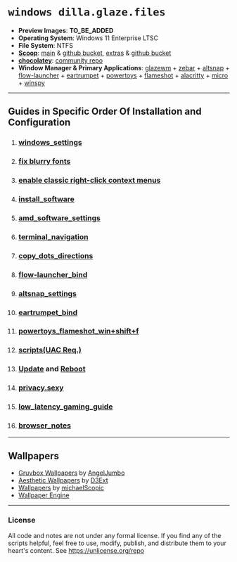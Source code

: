 # `windows dilla.glaze.files`
- **Preview Images**: **TO_BE_ADDED**
- **Operating System**: Windows 11 Enterprise LTSC
- **File System**: NTFS
- [**Scoop**](https://scoop.sh/): [main](https://scoop.sh/#/apps?q=%22https%3A%2F%2Fgithub.com%2FScoopInstaller%2FMain%22) & [github bucket](https://github.com/ScoopInstaller/Main),  [extras](https://scoop.sh/#/apps?q=%22https%3A%2F%2Fgithub.com%2FScoopInstaller%2FExtras%22) & [github bucket](https://github.com/ScoopInstaller/Extras)
- [**chocolatey**](https://chocolatey.org/): [community repo](https://community.chocolatey.org/packages)
- **Window Manager & Primary Applications**: [glazewm](https://github.com/glzr-io/glazewm) + [zebar](https://github.com/glzr-io/zebar) + [altsnap](https://github.com/RamonUnch/AltSnap) + [flow-launcher](https://github.com/Flow-Launcher/Flow.Launcher) + [eartrumpet](https://github.com/File-New-Project/EarTrumpet) + [powertoys](https://github.com/microsoft/PowerToys) + [flameshot](https://github.com/flameshot-org/flameshot) + [alacritty](https://github.com/alacritty/alacritty) + [micro](https://github.com/zyedidia/micro) + [winspy](https://github.com/strobejb/winspy)
---
## Guides in Specific Order Of Installation and Configuration
1. ### [**windows_settings**](https://github.com/dillacorn/win-glaze-dots/blob/main/windows_settings.md)
2. ### [**fix blurry fonts**](https://www.youtube.com/watch?v=YRqoVG-ApSI)
3. ### [**enable classic right-click context menus**](https://winaero.com/how-to-enable-full-context-menus-in-windows-11/#Enable_the_classic_context_menus_manually_in_Windows_11)
4. ### [**install_software**](https://github.com/dillacorn/win-glaze-dots/blob/main/install_software.md)
5. ### [**amd_software_settings**](https://github.com/dillacorn/win-glaze-dots/blob/main/amd_software_settings.md)
6. ### [**terminal_navigation**](https://github.com/dillacorn/win-glaze-dots/blob/main/terminal_navigation.md)
7. ### [**copy_dots_directions**](https://github.com/dillacorn/win-glaze-dots/blob/main/copy_dots_directions.md)
8. ### [**flow-launcher_bind**](https://github.com/dillacorn/win-glaze-dots/blob/main/flow-launcher_bind.png)
9. ### [**altsnap_settings**](https://github.com/dillacorn/win-glaze-dots/blob/main/altsnap_settings.md)
10. ### [**eartrumpet_bind**](https://github.com/dillacorn/win-glaze-dots/blob/main/eartrumpet_bind.png)
11. ### [**powertoys_flameshot_win+shift+f**](https://github.com/dillacorn/win-glaze-dots/blob/main/powertoys_flameshot_win%2Bshift%2Bf.md)
12. ### [**scripts(UAC Req.)**](https://github.com/dillacorn/win-glaze-dots/tree/main/scripts(UAC%20Req.))
13. ### [**Update**](https://support.microsoft.com/en-us/windows/windows-update-faq-8a903416-6f45-0718-f5c7-375e92dddeb2) and [**Reboot**](https://support.microsoft.com/en-us/windows/restart-reboot-your-pc-110262aa-fc79-1c33-7b00-c140ae3a6dac)
14. ### [**privacy.sexy**](https://github.com/dillacorn/win-glaze-dots/blob/main/privacy.sexy.md)
15. ### [**low_latency_gaming_guide**](https://github.com/dillacorn/win-glaze-dots/blob/main/low_latency_gaming_guide.md)
16. ### [**browser_notes**](https://github.com/dillacorn/win-glaze-dots/tree/main/browser_notes)
---
## Wallpapers
- [Gruvbox Wallpapers](https://github.com/AngelJumbo/gruvbox-wallpapers) by [AngelJumbo](https://github.com/AngelJumbo)
- [Aesthetic Wallpapers](https://github.com/D3Ext/aesthetic-wallpapers) by [D3Ext](https://github.com/D3Ext)
- [Wallpapers](https://github.com/michaelScopic/Wallpapers) by [michaelScopic](https://github.com/michaelScopic)
- [Wallpaper Engine](https://store.steampowered.com/app/431960/Wallpaper_Engine)
---
### License
All code and notes are not under any formal license. If you find any of the scripts helpful, feel free to use, modify, publish, and distribute them to your heart's content. See https://unlicense.org/repo

